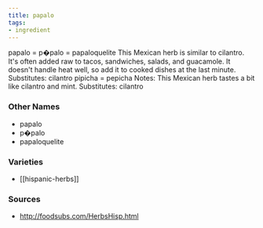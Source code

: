 ```yaml
---
title: papalo
tags:
- ingredient
---
```

papalo = p�palo = papaloquelite This Mexican herb is similar to cilantro. It's often added raw to tacos, sandwiches, salads, and guacamole. It doesn't handle heat well, so add it to cooked dishes at the last minute. Substitutes: cilantro pipicha = pepicha Notes: This Mexican herb tastes a bit like cilantro and mint. Substitutes: cilantro

### Other Names

* papalo
* p�palo
* papaloquelite

### Varieties

* [[hispanic-herbs]]

### Sources
* http://foodsubs.com/HerbsHisp.html
